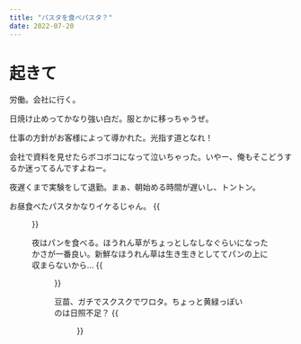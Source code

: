 ```yaml
---
title: "パスタを食べパスタ？"
date: 2022-07-20
---
```


# 起きて
労働。会社に行く。

日焼け止めってかなり強い白だ。服とかに移っちゃうぜ。

仕事の方針がお客様によって導かれた。光指す道となれ！

会社で資料を見せたらボコボコになって泣いちゃった。いやー、俺もそこどうするか迷ってるんですよねー。

夜遅くまで実験をして退勤。まぁ、朝始める時間が遅いし、トントン。

お昼食べたパスタかなりイケるじゃん。
{{<figure src="/media/2022-07-20-lunch.jpeg" alt="lunch">}}

夜はパンを食べる。ほうれん草がちょっとしなしなぐらいになったかさが一番良い。新鮮なほうれん草は生き生きとしててパンの上に収まらないから...
{{<figure src="/media/2022-07-20-lunch.jpeg" alt="lunch">}}


豆苗、ガチでスクスクでワロタ。ちょっと黄緑っぽいのは日照不足？
{{<figure src="/media/2022-07-20-tomyo.jpeg" alt="tomyo">}}